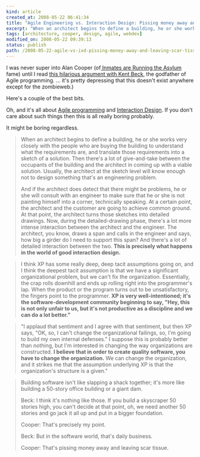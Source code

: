 ```yaml
---
kind: article
created_at: 2008-05-22 06:41:34
title: "Agile Engineering vs. Interaction Design: Pissing money away and leaving scar tissue"
excerpt: "When an architect begins to define a building, he or she works very closely with the people who are buying the building to understand what the requirements are, and translate those requirements into a sketch of a solution."
tags: [architecture, cooper, design, agile, webdev]
modified_on: 2008-05-22 09:39:13
status: publish 
path: /2008-05-22-agile-vs-ixd-pissing-money-away-and-leaving-scar-tissue
---
```


I was never super into Alan Cooper (of<a href="http://books.google.com/books?id=04cFCVXC_AUC&dq=the+inmates+are+running+the+asylum&pg=PP1&ots=jfucX2vZlK&sig=OXesP_1V-t7U-14Ha2SdxvFddng&hl=en&prev=http://www.google.com/search%3Fq%3Dthe%2Binmates%2Bare%2Brunning%2Bthe%2Basylum%26ie%3Dutf-8%26oe%3Dutf-8%26rls%3Dorg.mozilla:en-US:official%26client%3Dfirefox-a&sa=X&oi=print&ct=title&cad=one-book-with-thumbnail"> Inmates are Running the Asylum</a> fame) until I read <a href="http://web.archive.org/web/20060613184919/www.fawcette.com/interviews/beck_cooper/">this hilarious argument with Kent Beck</a>, the godfather of Agile programming. ... it's pretty depressing that this doesn't exist anywhere except for the zombieweb.)

Here's a couple of the best bits. 

Oh, and it's all about <a href="http://en.wikipedia.org/wiki/Agile_software_development">Agile programming</a> and <a href="http://en.wikipedia.org/wiki/Interaction_design">Interaction Design</a>. If you don't care about such things then this is all really boring probably. 

It might be boring regardless. 

<blockquote class="long">When an architect begins to define a building, he or she works very closely with the people who are buying the building to understand what the requirements are, and translate those requirements into a sketch of a solution. Then there's a lot of give-and-take between the occupants of the building and the architect in coming up with a viable solution. Usually, the architect at the sketch level will know enough not to design something that's an engineering problem. 

And if the architect does detect that there might be problems, he or she will consult with an engineer to make sure that he or she is not painting himself into a corner, technically speaking. At a certain point, the architect and the customer are going to achieve common ground. At that point, the architect turns those sketches into detailed drawings. Now, during the detailed-drawing phase, there's a lot more intense interaction between the architect and the engineer. The architect, you know, draws a span and calls in the engineer and says, how big a girder do I need to support this span? And there's a lot of detailed interaction between the two. <strong>This is precisely what happens in the world of good interaction design. </strong>
</blockquote>

<blockquote class="long">I think XP has some really deep, deep tacit assumptions going on, and I think the deepest tacit assumption is that we have a significant organizational problem, but we can't fix the organization. Essentially, the crap rolls downhill and ends up rolling right into the programmer's lap. When the product or the program turns out to be unsatisfactory, the fingers point to the programmer. <strong>XP is very well-intentioned; it's the software-development community beginning to say, "Hey, this is not only unfair to us, but it's not productive as a discipline and we can do a lot better."</strong> </blockquote>


<blockquote class="long">"I applaud that sentiment and I agree with that sentiment, but then XP says, "OK, so, I can't change the organizational failings, so, I'm going to build my own internal defenses." I suppose this is probably better than nothing, but I'm interested in changing the way organizations are constructed. <strong>I believe that in order to create quality software, you have to change the organization.</strong> We can change the organization, and it strikes me that the assumption underlying XP is that the organization's structure is a given."</blockquote>



<blockquote class="long">
Building software isn't like slapping a shack together; it's more like building a 50-story office building or a giant dam.

Beck: I think it's nothing like those. If you build a skyscraper 50 stories high, you can't decide at that point, oh, we need another 50 stories and go jack it all up and put in a bigger foundation.

Cooper: That's precisely my point.

Beck: But in the software world, that's daily business.

Cooper: That's pissing money away and leaving scar tissue.
</blockquote>



